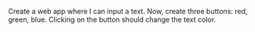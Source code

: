 Create a web app where I can input a text. Now, create three buttons: red, green, blue. Clicking on the button should change the text color.